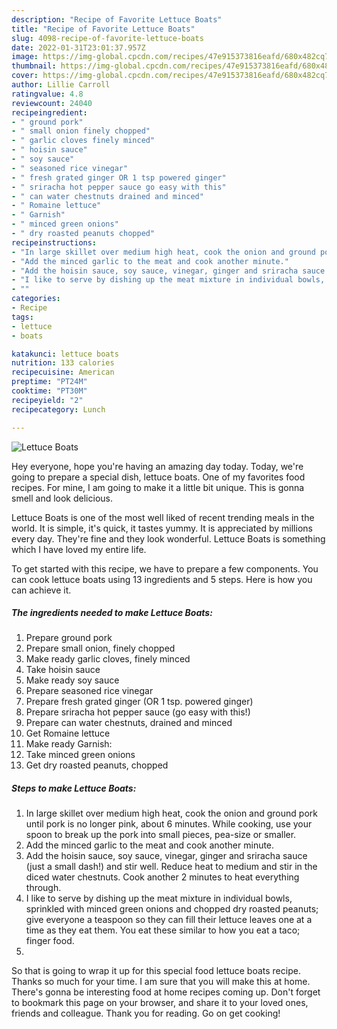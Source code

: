 ```yaml
---
description: "Recipe of Favorite Lettuce Boats"
title: "Recipe of Favorite Lettuce Boats"
slug: 4098-recipe-of-favorite-lettuce-boats
date: 2022-01-31T23:01:37.957Z
image: https://img-global.cpcdn.com/recipes/47e915373816eafd/680x482cq70/lettuce-boats-recipe-main-photo.jpg
thumbnail: https://img-global.cpcdn.com/recipes/47e915373816eafd/680x482cq70/lettuce-boats-recipe-main-photo.jpg
cover: https://img-global.cpcdn.com/recipes/47e915373816eafd/680x482cq70/lettuce-boats-recipe-main-photo.jpg
author: Lillie Carroll
ratingvalue: 4.8
reviewcount: 24040
recipeingredient:
- " ground pork"
- " small onion finely chopped"
- " garlic cloves finely minced"
- " hoisin sauce"
- " soy sauce"
- " seasoned rice vinegar"
- " fresh grated ginger OR 1 tsp powered ginger"
- " sriracha hot pepper sauce go easy with this"
- " can water chestnuts drained and minced"
- " Romaine lettuce"
- " Garnish"
- " minced green onions"
- " dry roasted peanuts chopped"
recipeinstructions:
- "In large skillet over medium high heat, cook the onion and ground pork until pork is no longer pink, about 6 minutes. While cooking, use your spoon to break up the pork into small pieces, pea-size or smaller."
- "Add the minced garlic to the meat and cook another minute."
- "Add the hoisin sauce, soy sauce, vinegar, ginger and sriracha sauce (just a small dash!) and stir well. Reduce heat to medium and stir in the diced water chestnuts. Cook another 2 minutes to heat everything through."
- "I like to serve by dishing up the meat mixture in individual bowls, sprinkled with minced green onions and chopped dry roasted peanuts; give everyone a teaspoon so they can fill their lettuce leaves one at a time as they eat them. You eat these similar to how you eat a taco; finger food."
- ""
categories:
- Recipe
tags:
- lettuce
- boats

katakunci: lettuce boats 
nutrition: 133 calories
recipecuisine: American
preptime: "PT24M"
cooktime: "PT30M"
recipeyield: "2"
recipecategory: Lunch

---
```



![Lettuce Boats](https://img-global.cpcdn.com/recipes/47e915373816eafd/680x482cq70/lettuce-boats-recipe-main-photo.jpg)

Hey everyone, hope you're having an amazing day today. Today, we're going to prepare a special dish, lettuce boats. One of my favorites food recipes. For mine, I am going to make it a little bit unique. This is gonna smell and look delicious.



Lettuce Boats is one of the most well liked of recent trending meals in the world. It is simple, it's quick, it tastes yummy. It is appreciated by millions every day. They're fine and they look wonderful. Lettuce Boats is something which I have loved my entire life.


To get started with this recipe, we have to prepare a few components. You can cook lettuce boats using 13 ingredients and 5 steps. Here is how you can achieve it.

<!--inarticleads1-->

##### The ingredients needed to make Lettuce Boats:

1. Prepare  ground pork
1. Prepare  small onion, finely chopped
1. Make ready  garlic cloves, finely minced
1. Take  hoisin sauce
1. Make ready  soy sauce
1. Prepare  seasoned rice vinegar
1. Prepare  fresh grated ginger (OR 1 tsp. powered ginger)
1. Prepare  sriracha hot pepper sauce (go easy with this!)
1. Prepare  can water chestnuts, drained and minced
1. Get  Romaine lettuce
1. Make ready  Garnish:
1. Take  minced green onions
1. Get  dry roasted peanuts, chopped




<!--inarticleads2-->

##### Steps to make Lettuce Boats:

1. In large skillet over medium high heat, cook the onion and ground pork until pork is no longer pink, about 6 minutes. While cooking, use your spoon to break up the pork into small pieces, pea-size or smaller.
1. Add the minced garlic to the meat and cook another minute.
1. Add the hoisin sauce, soy sauce, vinegar, ginger and sriracha sauce (just a small dash!) and stir well. Reduce heat to medium and stir in the diced water chestnuts. Cook another 2 minutes to heat everything through.
1. I like to serve by dishing up the meat mixture in individual bowls, sprinkled with minced green onions and chopped dry roasted peanuts; give everyone a teaspoon so they can fill their lettuce leaves one at a time as they eat them. You eat these similar to how you eat a taco; finger food.
1. 




So that is going to wrap it up for this special food lettuce boats recipe. Thanks so much for your time. I am sure that you will make this at home. There's gonna be interesting food at home recipes coming up. Don't forget to bookmark this page on your browser, and share it to your loved ones, friends and colleague. Thank you for reading. Go on get cooking!
